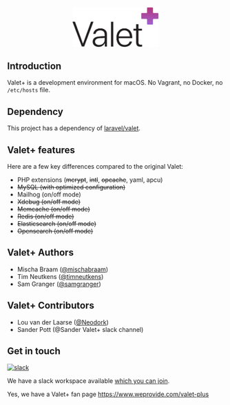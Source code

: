 <p align="center"><img width="200" src="images/logo.png"></p>

## Introduction

Valet+ is a development environment for macOS. No Vagrant, no Docker, no `/etc/hosts` file.



## Dependency

This project has a dependency of [laravel/valet](https://github.com/laravel/valet). 


## Valet+ features

Here are a few key differences compared to the original Valet:

- PHP extensions (~~mcrypt~~, ~~intl~~, ~~opcache~~, yaml, apcu)
- ~~MySQL (with optimized configuration)~~
- Mailhog (on/off mode)
- ~~Xdebug (on/off mode)~~
- ~~Memcache (on/off mode)~~
- ~~Redis (on/off mode)~~
- ~~Elasticsearch (on/off mode)~~
- ~~Opensearch (on/off mode)~~





## Valet+ Authors

- Mischa Braam ([@mischabraam](https://github.com/mischabraam))
- Tim Neutkens ([@timneutkens](https://github.com/timneutkens))
- Sam Granger ([@samgranger](https://github.com/samgranger))

## Valet+ Contributors

- Lou van der Laarse ([@Neodork](https://github.com/Neodork))
- Sander Pott (@Sander Valet+ slack channel)





## Get in touch

[![slack](https://p9.zdassets.com/hc/theme_assets/138842/200037786/logo.png)](https://join.slack.com/t/valet-plus/shared_invite/enQtNDE2MjU2NzgyNjQwLWFiYWNjOWFhOWQ2ZDcyOTEyZTA2MzAzOWYyYzYwMTYzODVlMGE3ZDg3ZWQ1M2JmN2M0OGY3OGUwMDI3NDM1NDU)

We have a slack workspace available [which you can join](https://join.slack.com/t/valet-plus/shared_invite/enQtNDE2MjU2NzgyNjQwLWFiYWNjOWFhOWQ2ZDcyOTEyZTA2MzAzOWYyYzYwMTYzODVlMGE3ZDg3ZWQ1M2JmN2M0OGY3OGUwMDI3NDM1NDU).

Yes, we have a Valet+ fan page https://www.weprovide.com/valet-plus
